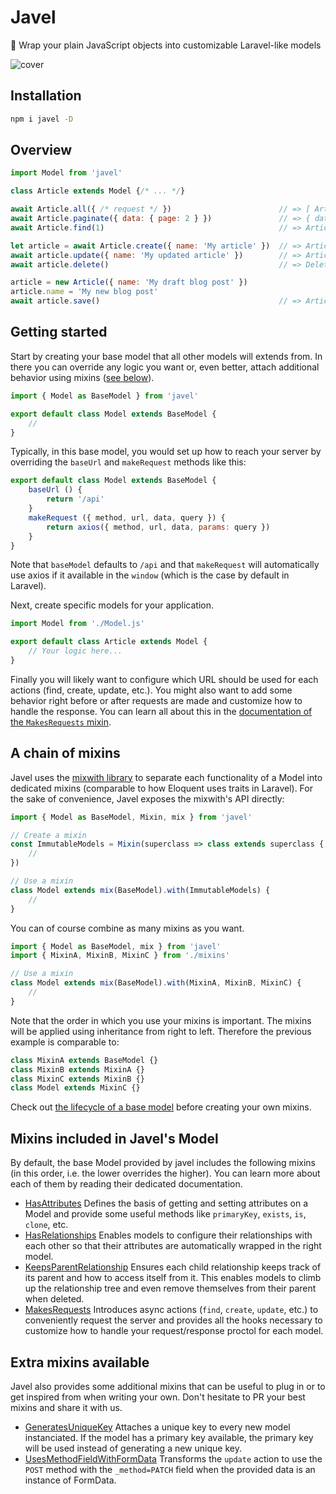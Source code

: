 # Javel
🎁 Wrap your plain JavaScript objects into customizable Laravel-like models

![cover](https://user-images.githubusercontent.com/3642397/52560981-55702e80-2dfa-11e9-979f-179e7fccadde.png)

## Installation

```sh
npm i javel -D
```

## Overview

```js
import Model from 'javel'

class Article extends Model {/* ... */}

await Article.all({ /* request */ })                        // => [ Article* ]
await Article.paginate({ data: { page: 2 } })               // => { data: [ Article* ], current_page: 2, ... }
await Article.find(1)                                       // => Article { id: 1, ... }

let article = await Article.create({ name: 'My article' })  // => Article { id: 2, name: 'My article' }
await article.update({ name: 'My updated article' })        // => Article { id: 2, name: 'My updated article' }
await article.delete()                                      // => Deleted from the server

article = new Article({ name: 'My draft blog post' })
article.name = 'My new blog post'
await article.save()                                        // => Article { id: 3, name: 'My new blog post', ... }
```

## Getting started

Start by creating your base model that all other models will extends from. In there you can override any logic you want or, even better, attach additional behavior using mixins ([see below](#a-chain-of-mixins)).

```js
import { Model as BaseModel } from 'javel'

export default class Model extends BaseModel {
    //
}
```

Typically, in this base model, you would set up how to reach your server by overriding the `baseUrl` and `makeRequest` methods like this:

```js
export default class Model extends BaseModel {
    baseUrl () {
        return '/api'
    }
    makeRequest ({ method, url, data, query }) {
        return axios({ method, url, data, params: query })
    }
}
```

Note that `baseModel` defaults to `/api` and that `makeRequest` will automatically use axios if it available in the `window` (which is the case by default in Laravel).

Next, create specific models for your application.

```js
import Model from './Model.js'

export default class Article extends Model {
    // Your logic here...
}
```

Finally you will likely want to configure which URL should be used for each actions (find, create, update, etc.). You might also want to add some behavior right before or after requests are made and customize how to handle the response. You can learn all about this in the [documentation of the `MakesRequests` mixin](docs/MakesRequests.md).

## A chain of mixins

Javel uses the [mixwith library](https://github.com/justinfagnani/mixwith.js) to separate each functionality of a Model into dedicated mixins (comparable to how Eloquent uses traits in Laravel). For the sake of convenience, Javel exposes the mixwith's API directly:

```js
import { Model as BaseModel, Mixin, mix } from 'javel'

// Create a mixin
const ImmutableModels = Mixin(superclass => class extends superclass {
    //
})

// Use a mixin
class Model extends mix(BaseModel).with(ImmutableModels) {
    //
}
```

You can of course combine as many mixins as you want.

```js
import { Model as BaseModel, mix } from 'javel'
import { MixinA, MixinB, MixinC } from './mixins'

// Use a mixin
class Model extends mix(BaseModel).with(MixinA, MixinB, MixinC) {
    //
}
```

Note that the order in which you use your mixins is important. The mixins will be applied using inheritance from right to left. Therefore the previous example is comparable to:

```js
class MixinA extends BaseModel {}
class MixinB extends MixinA {}
class MixinC extends MixinB {}
class Model extends MixinC {}
```

Check out [the lifecycle of a base model](docs/lifecycle.md) before creating your own mixins.

## Mixins included in Javel's Model

By default, the base Model provided by javel includes the following mixins (in this order, i.e. the lower overrides the higher). You can learn more about each of them by reading their dedicated documentation.

- [HasAttributes](docs/HasAttributes.md) Defines the basis of getting and setting attributes on a Model and provide some useful methods like `primaryKey`, `exists`, `is`, `clone`, etc.
- [HasRelationships](docs/HasRelationships.md) Enables models to configure their relationships with each other so that their attributes are automatically wrapped in the right model.
- [KeepsParentRelationship](docs/KeepsParentRelationship.md) Ensures each child relationship keeps track of its parent and how to access itself from it. This enables models to climb up the relationship tree and even remove themselves from their parent when deleted.
- [MakesRequests](docs/MakesRequests.md) Introduces async actions (`find`, `create`, `update`, etc.) to conveniently request the server and provides all the hooks necessary to customize how to handle your request/response proctol for each model.


## Extra mixins available

Javel also provides some additional mixins that can be useful to plug in or to get inspired from when writing your own. Don't hesitate to PR your best mixins and share it with us.

- [GeneratesUniqueKey](docs/GeneratesUniqueKey.md) Attaches a unique key to every new model instanciated. If the model has a primary key available, the primary key will be used instead of generating a new unique key.
- [UsesMethodFieldWithFormData](docs/UsesMethodFieldWithFormData.md) Transforms the `update` action to use the `POST` method with the `_method=PATCH` field when the provided data is an instance of FormData.

